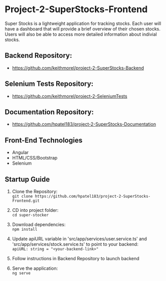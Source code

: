 # Project-2-SuperStocks-Frontend

Super Stocks is a lightweight application for tracking stocks. Each user will have a dashboard that will provide a brief overview of their chosen stocks. Users will also be able to access more detailed information about indivial stocks.

## Backend Repository:
- https://github.com/keithmorel/project-2-SuperStocks-Backend

## Selenium Tests Repository:
- https://github.com/keithmorel/project-2-SeleniumTests

## Documentation Repository:
- https://github.com/hpatel183/project-2-SuperStocks-Documentation

## Front-End Technologies
- Angular
- HTML/CSS/Bootstrap
- Selenium

## Startup Guide
1. Clone the Repository:  
```git clone https://github.com/hpatel183/project-2-SuperStocks-Frontend.git```

2. CD into project folder:  
```cd super-stocker```

3. Download dependencies:  
```npm install```

4. Update apiURL variable in 'src/app/services/user.service.ts' and 'src/app/services/stock.service.ts' to point to your backend:  
```apiURL: string = "<your-backend-link>"```

5. Follow instructions in Backend Repository to launch backend

6. Serve the application:  
```ng serve```
